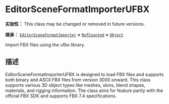 <!-- ⚠ 请勿编辑本文件 ⚠ -->
<!-- 本文档使用脚本从 WeDot 引擎源码仓库生成。 -->
<!-- 生成脚本：https://github.com/WeDot-Engine/WeDot/tree/4.3/doc/tools/make_md.py； -->
<!-- 原文件：https://github.com/WeDot-Engine/WeDot/tree/4.3/modules/fbx/doc_classes/EditorSceneFormatImporterUFBX.xml。 -->

<div id="_class_editorsceneformatimporterufbx"></div>

# EditorSceneFormatImporterUFBX

**实验性：** This class may be changed or removed in future versions.

**继承：** [`EditorSceneFormatImporter`](class_editorsceneformatimporter.md) **<** [`RefCounted`](class_refcounted.md) **<** [`Object`](class_object.md)

Import FBX files using the ufbx library.

## 描述

EditorSceneFormatImporterUFBX is designed to load FBX files and supports both binary and ASCII FBX files from version 3000 onward. This class supports various 3D object types like meshes, skins, blend shapes, materials, and rigging information. The class aims for feature parity with the official FBX SDK and supports FBX 7.4 specifications.

[^virtual]: 本方法通常需要用户覆盖才能生效。
[^const]: 本方法无副作用，不会修改该实例的任何成员变量。
[^vararg]: 本方法除了能接受在此处描述的参数外，还能够继续接受任意数量的参数。
[^constructor]: 本方法用于构造某个类型。
[^static]: 调用本方法无需实例，可直接使用类名进行调用。
[^operator]: 本方法描述的是使用本类型作为左操作数的有效运算符。
[^bitfield]: 这个值是由下列位标志构成位掩码的整数。
[^void]: 无返回值。

